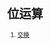 # 位运算

1. [交换](https://github.com/MrQuJL/nowcoder-algorithm-typical/blob/master/位运算/01_交换.java "交换")




